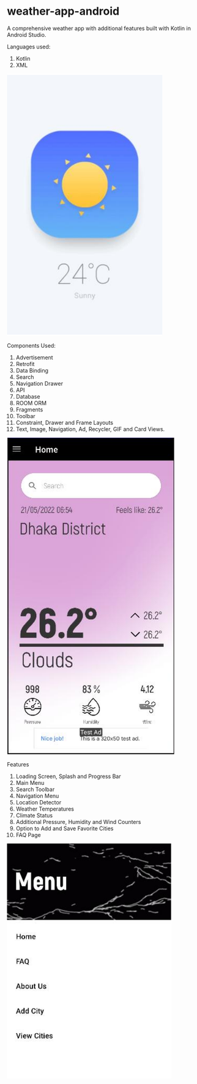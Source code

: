 # weather-app-android
A comprehensive weather app with additional features built with Kotlin in Android Studio.

Languages used:
1. Kotlin
2. XML

<img src="https://github.com/RJXavier/weather-app-android/blob/main/1.PNG" alt="picture" title="Weather">

Components Used:
1. Advertisement
2. Retrofit
3. Data Binding
4. Search
5. Navigation Drawer
7. API
8. Database
9. ROOM ORM
10. Fragments
11. Toolbar
12. Constraint, Drawer and Frame Layouts
13. Text, Image, Navigation, Ad, Recycler, GIF and Card Views.

<img src="https://github.com/RJXavier/weather-app-android/blob/main/2.PNG" alt="picture" title="Weather">

Features
1. Loading Screen, Splash and Progress Bar
2. Main Menu
3. Search Toolbar
4. Navigation Menu
5. Location Detector
6. Weather Temperatures
7. Climate Status
8. Additional Pressure, Humidity and Wind Counters
9. Option to Add and Save Favorite Cities
10. FAQ Page

<img src="https://github.com/RJXavier/weather-app-android/blob/main/3.PNG" alt="picture" title="Weather">
